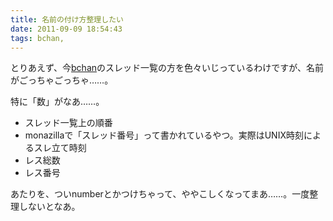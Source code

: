```yaml
---
title: 名前の付け方整理したい
date: 2011-09-09 18:54:43
tags: bchan, 
---
```

とりあえず、今<a href="http://bchan.sourceforge.jp/" target="_blank">bchan</a>のスレッド一覧の方を色々いじっているわけですが、名前がごっちゃごっちゃ……。

特に「数」がなあ……。
<ul>
	<li>スレッド一覧上の順番</li>
	<li>monazillaで「スレッド番号」って書かれているやつ。実際はUNIX時刻によるスレ立て時刻</li>
	<li>レス総数</li>
	<li>レス番号</li>
</ul>
あたりを、ついnumberとかつけちゃって、ややこしくなってまあ……。一度整理しないとなあ。